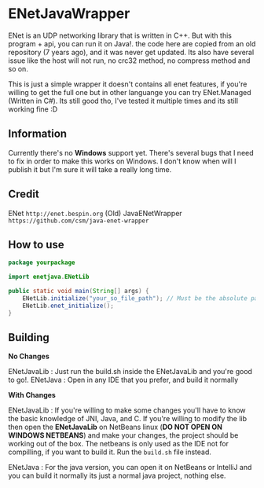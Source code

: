 # ENetJavaWrapper

ENet is an UDP networking library that is written in C++. But with this program + api, you can run it on Java!.
the code here are copied from an old repository (7 years ago), and it was never get updated. Its also have several issue
like the host will not run, no crc32 method, no compress method and so on.

This is just a simple wrapper it doesn't contains all enet features, if you're willing to get the full one but in other languange you can try ENet.Managed (Written in C#). Its still good tho, I've tested it multiple times and its still working fine :D

## Information

Currently there's no **Windows** support yet. There's several bugs that I need to fix in order to make this works on Windows. I don't know when will I publish it but I'm sure it will take a really long time.

## Credit

ENet `http://enet.bespin.org`
(Old) JavaENetWrapper `https://github.com/csm/java-enet-wrapper`

## How to use

```java
package yourpackage

import enetjava.ENetLib

public static void main(String[] args) {
    ENetLib.initialize("your_so_file_path"); // Must be the absolute path
    ENetLib.enet_initialize();
}
```

## Building

**No Changes**

ENetJavaLib : Just run the build.sh inside the ENetJavaLib and you're good to go!.
ENetJava : Open in any IDE that you prefer, and build it normally

**With Changes**

ENetJavaLib : If you're willing to make some changes you'll have to know the basic knowledge of JNI, Java, and C. If you're willing to modify the lib then open the **ENetJavaLib** on NetBeans linux (**DO NOT OPEN ON WINDOWS NETBEANS**) and make your changes, the project should be working out of the box. The netbeans is only used as the IDE not for compilling, if you want to build it. Run the `build.sh` file instead.

ENetJava : For the java version, you can open it on NetBeans or IntelliJ and you can build it normally its just a normal java project, nothing else.
